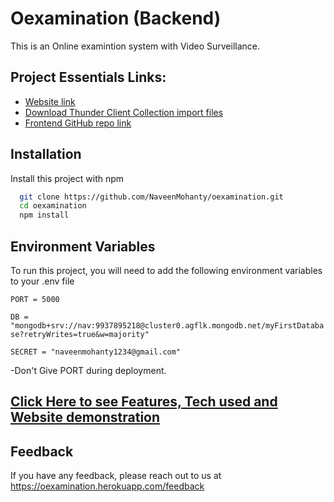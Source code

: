 # Oexamination (Backend)

This is an Online examintion system with Video Surveillance.

## Project Essentials Links:

- [Website link](https://oexamination.netlify.app/)
- [Download Thunder Client Collection import files](https://drive.google.com/file/d/1-FCrBSEVCV9p1SL1IDzlPfsjFWoA50ln/view?usp=sharing)
- [Frontend GitHub repo link](https://github.com/NaveenMohanty/oexamination-frontend)

## Installation

Install this project with npm

```bash
  git clone https://github.com/NaveenMohanty/oexamination.git
  cd oexamination
  npm install
```

## Environment Variables

To run this project, you will need to add the following environment variables to your .env file

`PORT = 5000`

`DB = "mongodb+srv://nav:9937895218@cluster0.agflk.mongodb.net/myFirstDatabase?retryWrites=true&w=majority"`

`SECRET = "naveenmohanty1234@gmail.com"`

-Don't Give PORT during deployment.

## [Click Here to see Features, Tech used and Website demonstration](https://drive.google.com/file/d/1U46rtSarfr111bin5vmNPGuceUwHXJLq/view?usp=sharing)

## Feedback

If you have any feedback, please reach out to us at https://oexamination.herokuapp.com/feedback
